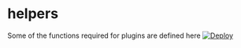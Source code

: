 # helpers 

Some of the functions required for plugins are defined here
[![Deploy](https://www.herokucdn.com/deploy/button.svg)](https://heroku.com/deploy?template=https://github.com/Vanshsawant/DIPESH-USERBOT)
